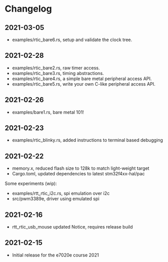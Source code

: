 # Changelog

## 2021-03-05

- examples/rtic_bare6.rs, setup and validate the clock tree.

## 2021-02-28

- examples/rtic_bare2.rs, raw timer access.
- examples/rtic_bare3.rs, timing abstractions.
- examples/rtic_bare4.rs, a simple bare metal peripheral access API.
- examples/rtic_bare5.rs, write your own C-like peripheral access API.

## 2021-02-26

- examples/bare1.rs, bare metal 101!
  
## 2021-02-23

- examples/rtic_blinky.rs, added instructions to terminal based debugging
  
## 2021-02-22

- memory.x, reduced flash size to 128k to match light-weight target
- Cargo.toml, updated dependencies to latest stm32f4xx-hal/pac

Some experiments (wip):

- examples/rtt_rtic_i2c.rs, spi emulation over i2c
- src/pwm3389e, driver using emulated spi

## 2021-02-16

- rtt_rtic_usb_mouse updated
  Notice, requires release build

## 2021-02-15

- Initial release for the e7020e course 2021
  